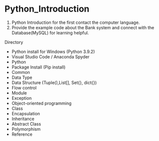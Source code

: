 #  Python_Introduction
1. Python Introduction for the first contact the computer language.
2. Provide the example code about the Bank system and connect with the Database(MySQL) for learning helpful.  


Directory
- Python install for Windows (Python 3.9.2)
- Visual Studio Code / Anaconda Spyder
- Python
- Package Install (Pip install) 
- Common
- Data Type 
- Data Structure (Tuple(),List[], Set{}, dict{})
- Flow control 
- Module
- Exception 
- Object-oriented programming
- Class 
- Encapsulation 
- Inheritance 
- Abstract Class 
- Polymorphism 
- Reference
